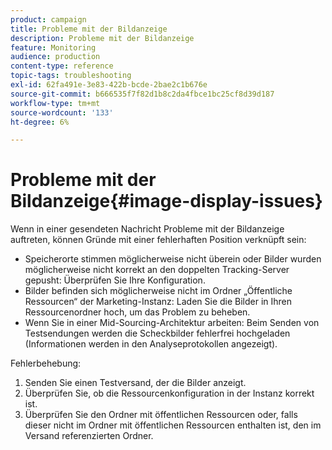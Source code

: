 ```yaml
---
product: campaign
title: Probleme mit der Bildanzeige
description: Probleme mit der Bildanzeige
feature: Monitoring
audience: production
content-type: reference
topic-tags: troubleshooting
exl-id: 62fa491e-3e83-422b-bcde-2bae2c1b676e
source-git-commit: b666535f7f82d1b8c2da4fbce1bc25cf8d39d187
workflow-type: tm+mt
source-wordcount: '133'
ht-degree: 6%

---
```


# Probleme mit der Bildanzeige{#image-display-issues}



Wenn in einer gesendeten Nachricht Probleme mit der Bildanzeige auftreten, können Gründe mit einer fehlerhaften Position verknüpft sein:

* Speicherorte stimmen möglicherweise nicht überein oder Bilder wurden möglicherweise nicht korrekt an den doppelten Tracking-Server gepusht: Überprüfen Sie Ihre Konfiguration.
* Bilder befinden sich möglicherweise nicht im Ordner „Öffentliche Ressourcen“ der Marketing-Instanz: Laden Sie die Bilder in Ihren Ressourcenordner hoch, um das Problem zu beheben.
* Wenn Sie in einer Mid-Sourcing-Architektur arbeiten: Beim Senden von Testsendungen werden die Scheckbilder fehlerfrei hochgeladen (Informationen werden in den Analyseprotokollen angezeigt).

Fehlerbehebung:

1. Senden Sie einen Testversand, der die Bilder anzeigt.
1. Überprüfen Sie, ob die Ressourcenkonfiguration in der Instanz korrekt ist.
1. Überprüfen Sie den Ordner mit öffentlichen Ressourcen oder, falls dieser nicht im Ordner mit öffentlichen Ressourcen enthalten ist, den im Versand referenzierten Ordner.
